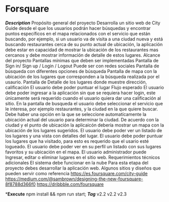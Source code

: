 # Forsquare
***Description***
    Propósito general del proyecto Desarrolla un sitio web de City Guide desde el que los usuarios podrán hacer búsquedas y encontrar puntos específicos en el mapa relacionados con el servicio que están buscando, por ejemplo, si un usuario va de visita a una ciudad nueva y está buscando restaurantes cerca de su punto actual de ubicación, la aplicación debe estar en capacidad de mostrar la ubicación de los restaurantes mas cercanos y debe mostrar información de detalle de estos lugares.  Alcance del proyecto Pantallas mínimas que deben ser implementadas Pantalla de Sign in/ Sign up / Login / Logout Puede ser con redes sociales  Pantalla de búsqueda con diferentes opciones de búsqueda  Pantalla de mapa con la ubicación de los lugares que corresponden a la búsqueda realizada por el usaurio.  Pantalla de Detalle de los lugares donde muestre dirección, calificación  El usuario debe poder puntuar el lugar  Flujo esperado El usuario debe poder ingresar a la aplicación sin que se requiera hacer login, este únicamente será requerido cuando el usuario quiera dar una calificación al sitio.  En la pantalla de busqueda el usuario debe seleccionar el servicio que le interesa, por ejemplo restaurantes, y la ciudad en la que quiere buscar.  Debe haber una opción en la que se seleccione automatícamente la ubicación actual del usuario para determinar la ciudad.  De acuerdo con la ciudad y el punto de ubicación la aplicaicón debería mostrar un mapa con la ubicación de los lugares sugeridos.  El usuario debe poder ver un listado de los lugares y una vista con detalles del lugar.  El usuario debe poder puntuar los lugares que ha visitado, para esto es requerido que el usario esté logueado.  El usuario debe poder ver en su perfil un listado con sus lugares favoritos y su ubicación en el mapa.  El usuario administrador puede Ingresar, editar o eliminar lugares en el sitio web. Requerimientos técnicos adicionales El sistema debe funcionar en la nube  Para esta etapa del proyecto debes desarrollar la aplicación web.  Algunos sitios y diseños que pueden servir como referencia https://es.foursquare.com/city-guide  https://medium.com/@sambrown/designing-the-new-foursquare-8f8788d366f0  https://dribbble.com/foursquare

***Execute**
    npm install && npm run start;
***Tag***
v2.2
v2.2
v2.3
